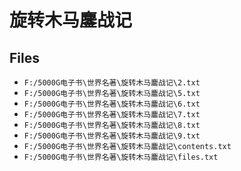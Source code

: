 # 旋转木马鏖战记

## Files

- `F:/5000G电子书\世界名著\旋转木马鏖战记\2.txt`
- `F:/5000G电子书\世界名著\旋转木马鏖战记\5.txt`
- `F:/5000G电子书\世界名著\旋转木马鏖战记\6.txt`
- `F:/5000G电子书\世界名著\旋转木马鏖战记\7.txt`
- `F:/5000G电子书\世界名著\旋转木马鏖战记\8.txt`
- `F:/5000G电子书\世界名著\旋转木马鏖战记\9.txt`
- `F:/5000G电子书\世界名著\旋转木马鏖战记\contents.txt`
- `F:/5000G电子书\世界名著\旋转木马鏖战记\files.txt`
